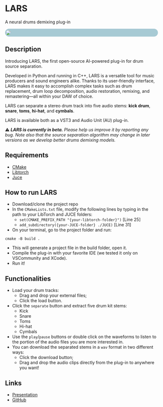 # LARS
A neural drums demixing plug-in

<div style="background-color: rgb(167, 202, 212); border-radius: 15px; padding: 5px">
<image src="drums_demix/DrumsDemixUtils/DrumsDemixImages/GUI.PNG" style="margin-left: -2px; border-radius: 15px"></image>
</div>



## Description
Introducing LARS, the first open-source AI-powered plug-in for drum source separation.

Developed in Python and running in C++, LARS is a versatile tool for music producers and sound engineers alike. Thanks to its user-friendly interface, LARS makes it easy to accomplish complex tasks such as drum replacement, drum loop decomposition, audio restoration, remixing, and remastering—all within your DAW of choice.

LARS can separate a stereo drum track into five audio stems: **kick drum**, **snare**, **toms**, **hi-hat**, and **cymbals**. 

LARS is available both as a VST3 and Audio Unit (AU) plug-in.

:warning: _**LARS is currently in beta.** Please help us improve it by reporting any bug. Note also that the source separation algorithm may change in later versions as we develop better drums demixing models._

## Requirements
* [CMake](https://cmake.org) 
* [Libtorch](https://pytorch.org/get-started/locally/)
* [Juce](https://juce.com)

## How to run LARS
* Download/clone the project repo
* In the `CMakeLists.txt` file, modify the following lines by typing in the path to your LibTorch and JUCE folders:
  * `set(CMAKE_PREFIX_PATH "{your-libtorch-folder}")`  [Line 25]
  * `add_subdirectory({your-JUCE-folder} ./JUCE)`  [Line 31]
* On your terminal, go to the project folder and run:
```console
cmake -B build .
```
* This will generate a project file in the build folder, open it.
* Compile the plug-in with your favorite IDE (we tested it only on VSCommunity and XCode). 
* Run it!

## Functionalities
* Load your drum tracks:
  * Drag and drop your external files;
  * Click the load button.
* Click the `separate` button and extract five drum kit stems:
  * Kick 
  * Snare
  * Toms
  * Hi-hat
  * Cymbals
* Use the `play`/`pause` buttons or double click on the waveforms to listen to the portion of the audio files you are more interested in.
* You can download the separated stems in a `wav` format in two different ways:
  * Click the download button;
  * Drag and drop the audio clips directly from the plug-in to anywhere you want!

## Links

* [Presentation](https://drive.google.com/file/d/19SA2RIHljjGD7Um65_ZcaB2VlucqQiXA/view?usp=drivesdk)
* [GitHub](https://github.com/EdoardoMor/DrumsDemix)
